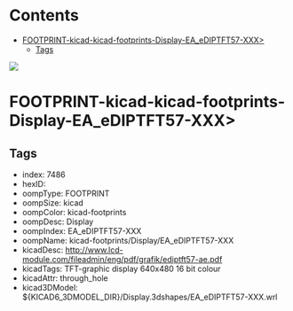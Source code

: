 



Contents
========

* [FOOTPRINT-kicad-kicad-footprints-Display-EA_eDIPTFT57-XXX>](#footprint-kicad-kicad-footprints-display-ea_ediptft57-xxx)
	* [Tags](#tags)
  
![][im]
# FOOTPRINT-kicad-kicad-footprints-Display-EA_eDIPTFT57-XXX>

## Tags

- index: 7486
- hexID: 
- oompType: FOOTPRINT
- oompSize: kicad
- oompColor: kicad-footprints
- oompDesc: Display
- oompIndex: EA_eDIPTFT57-XXX
- oompName: kicad-footprints/Display/EA_eDIPTFT57-XXX
- kicadDesc: http://www.lcd-module.com/fileadmin/eng/pdf/grafik/ediptft57-ae.pdf
- kicadTags: TFT-graphic display 640x480 16 bit colour
- kicadAttr: through_hole
- kicad3DModel: ${KICAD6_3DMODEL_DIR}/Display.3dshapes/EA_eDIPTFT57-XXX.wrl



[im]: image.png
